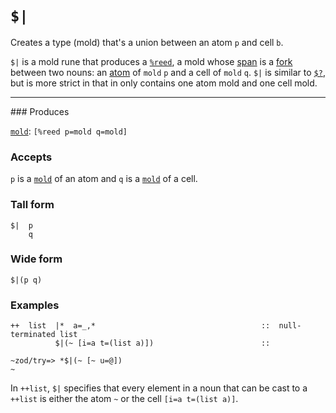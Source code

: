 `$|`
=================

<div class="short">

Creates a type (mold) that's a union between an atom `p` and cell `b`.

`$|` is a mold rune that produces a [`%reed`](), a mold whose [span]()
is a [fork]() between two nouns: an [atom]() of `mold` `p` and a cell of
`mold` `q`. `$|` is similar to [`$?`](), but is more strict in that in
only contains one atom mold and one cell mold.

</div>

<hr>
</hr>
### Produces

[`mold`](): `[%reed p=mold q=mold]`

### Accepts

`p` is a [`mold`]() of an atom and `q` is a [`mold`]() of a cell.

### Tall form

    $|  p
        q

### Wide form

    $|(p q)

### Examples

    ++  list  |*  a=_,*                                     ::  null-terminated list
              $|(~ [i=a t=(list a)])                        ::

    ~zod/try=> *$|(~ [~ u=@])
    ~

In `++list`, `$|` specifies that every element in a noun that can be
cast to a `++list` is either the atom `~` or the cell
`[i=a t=(list a)]`.
